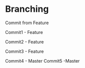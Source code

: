 # Branching

Commit from Feature


Commit1 - Feature

Commit2 - Feature


Commit3 - Feature




Commit4 - Master
Commit5 -Master
